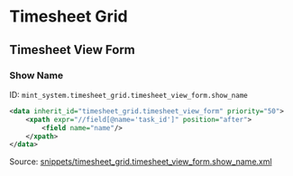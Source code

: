 # Timesheet Grid

## Timesheet View Form

### Show Name

ID: `mint_system.timesheet_grid.timesheet_view_form.show_name`

```xml
<data inherit_id="timesheet_grid.timesheet_view_form" priority="50">
    <xpath expr="//field[@name='task_id']" position="after">
        <field name="name"/>
    </xpath>
</data>

```

Source: [snippets/timesheet_grid.timesheet_view_form.show_name.xml](https://github.com/Mint-System/Odoo-Build/tree/main/snippets/timesheet_grid.timesheet_view_form.show_name.xml)
